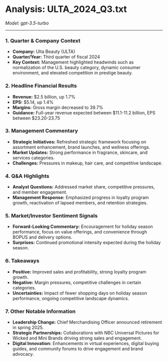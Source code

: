 # Analysis: ULTA_2024_Q3.txt

*Model: gpt-3.5-turbo*

---

### 1. Quarter & Company Context
- **Company:** Ulta Beauty (ULTA)
- **Quarter/Year:** Third quarter of fiscal 2024
- **Key Context:** Management highlighted headwinds such as normalization of the U.S. beauty category, dynamic consumer environment, and elevated competition in prestige beauty.

### 2. Headline Financial Results
- **Revenue:** $2.5 billion, up 1.7%
- **EPS:** $5.14, up 1.4%
- **Margins:** Gross margin decreased to 39.7%
- **Guidance:** Full-year revenue expected between $11.1-11.2 billion, EPS between $23.20-23.75

### 3. Management Commentary
- **Strategic Initiatives:** Refreshed strategic framework focusing on assortment enhancement, brand launches, and wellness offerings.
- **Market Updates:** Strong performance in fragrance, skincare, and services categories.
- **Challenges:** Pressures in makeup, hair care, and competitive landscape.

### 4. Q&A Highlights
- **Analyst Questions:** Addressed market share, competitive pressures, and member engagement.
- **Management Response:** Emphasized progress in loyalty program growth, reactivation of lapsed members, and retention strategies.

### 5. Market/Investor Sentiment Signals
- **Forward-Looking Commentary:** Encouragement for holiday season performance, focus on value offerings, and convenience through BOPUS and delivery options.
- **Surprises:** Continued promotional intensity expected during the holiday season.

### 6. Takeaways
- **Positive:** Improved sales and profitability, strong loyalty program growth.
- **Negative:** Margin pressures, competitive challenges in certain categories.
- **Uncertainties:** Impact of fewer shopping days on holiday season performance, ongoing competitive landscape dynamics.

### 7. Other Notable Information
- **Leadership Change:** Chief Merchandising Officer announced retirement in spring 2025.
- **Strategic Partnerships:** Collaborations with NBC Universal Pictures for Wicked and Mini Brands driving strong sales and engagement.
- **Digital Innovation:** Enhancements in virtual experiences, digital buying guides, and community forums to drive engagement and brand advocacy.